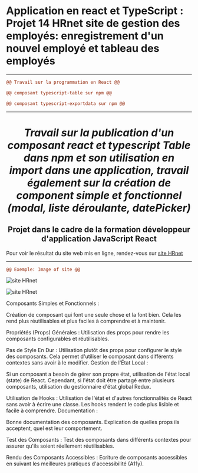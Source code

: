 
# Application en react et TypeScript : Projet 14 HRnet site de gestion des employés: enregistrement d'un nouvel employé et tableau des employés

---------------------------------------------------------------------------------------------------------

```diff	
@@ Travail sur la programmation en React @@
```
```diff	
@@ composant typescript-table sur npm @@
```
```diff	
@@ composant typescript-exportdata sur npm @@
```

----------------------------------------------------------------------

***<h1 align="center">Travail sur la publication d'un composant react et typescript Table dans npm et son utilisation en import dans une application, travail également sur la création de component simple et fonctionnel (modal, liste déroulante, datePicker)</h1>***

<h2 align="center">Projet dans le cadre de la formation développeur d'application JavaScript React</h2> 

Pour voir le résultat du site web mis en ligne, rendez-vous sur [site HRnet](https://projet14-typescript.vercel.app/)


***********************************************************************************************************************************************************************

```diff	
@@ Exemple: Image of site @@
```

![site HRnet](./assets/projet14table.png "site HRnet")

![site HRnet](./assets/projet14form1.png "site HRnet")


Composants Simples et Fonctionnels :

Création de composant qui font une seule chose et la font bien. Cela les rend plus réutilisables et plus faciles à comprendre et à maintenir.

Propriétés (Props) Générales :
Utilisation des props pour rendre les composants configurables et réutilisables. 

Pas de Style En Dur :
Utilisation plutôt des props pour configurer le style des composants. Cela permet d'utiliser le composant dans différents contextes sans avoir à le modifier.
Gestion de l'État Local :

Si un composant a besoin de gérer son propre état, utilisation de l'état local (state) de React. Cependant, si l'état doit être partagé entre plusieurs composants, utilisation du gestionnaire d'état global Redux.

Utilisation de Hooks :
Utilisation de l'état et d'autres fonctionnalités de React sans avoir à écrire une classe. Les hooks rendent le code plus lisible et facile à comprendre.
Documentation :

Bonne documentation des composants. Explication de quelles props ils acceptent, quel est leur comportement.

Test des Composants :
Test des composants dans différents contextes pour assurer qu'ils soient réellement réutilisables.

Rendu des Composants Accessibles :
Ecriture de composants accessibles en suivant les meilleures pratiques d'accessibilité (A11y).
